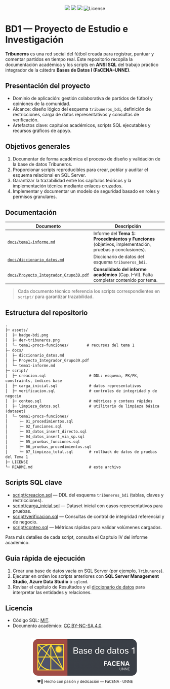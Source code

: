 <div align="center">

  <!-- Badges -->
  <p>
    <img src="https://img.shields.io/badge/Cátedra-Bases%20de%20Datos%20I-008CFF?style=for-the-badge&labelColor=0a0a0a"/>
    <img src="https://img.shields.io/badge/Entrega-Fase%201-008CFF?style=for-the-badge&labelColor=0a0a0a"/>
    <img src="https://img.shields.io/badge/Motor- SQL%20Server-008CFF?style=for-the-badge&labelColor=0a0a0a"/>
    <img src="https://img.shields.io/github/license/tobiager/BD1-proyecto?style=for-the-badge&labelColor=0a0a0a&color=008CFF" alt="License"/>
  </p>

</div>

# BD1 — Proyecto de Estudio e Investigación

**Tribuneros** es una red social del fútbol creada para registrar, puntuar y comentar partidos en tiempo real. Este repositorio recopila la documentación académica y los scripts en **ANSI SQL** del trabajo práctico integrador de la cátedra **Bases de Datos I (FaCENA–UNNE)**.
 
## Presentación del proyecto
- Dominio de aplicación: gestión colaborativa de partidos de fútbol y opiniones de la comunidad.
- Alcance: diseño lógico del esquema `tribuneros_bdi`, definición de restricciones, carga de datos representativos y consultas de verificación.
- Artefactos clave: capítulos académicos, scripts SQL ejecutables y recursos gráficos de apoyo.

## Objetivos generales
1. Documentar de forma académica el proceso de diseño y validación de la base de datos Tribuneros.
2. Proporcionar scripts reproducibles para crear, poblar y auditar el esquema relacional en SQL Server.
3. Garantizar la trazabilidad entre los capítulos teóricos y la implementación técnica mediante enlaces cruzados.
4. Implementar y documentar un modelo de seguridad basado en roles y permisos granulares.

## Documentación
| Documento | Descripción |
|---|---|
| [`docs/tema1-informe.md`](./docs/tema1-informe.md) | Informe del **Tema 1: Procedimientos y Funciones** (objetivos, implementación, pruebas y conclusiones). |
| [`docs/diccionario_datos.md`](./docs/diccionario_datos.md) | Diccionario de datos del esquema `tribuneros_bdi`. |
| [`docs/Proyecto_Integrador_Grupo39.pdf`](./docs/Proyecto_Integrador_Grupo39.pdf) | **Consolidado del informe académico** (Cap. I–VI). Falta completar contenido por tema. |

> Cada documento técnico referencia los scripts correspondientes en `script/` para garantizar trazabilidad.


## Estructura del repositorio
```text
.
├─ assets/
│  ├─ badge-bdi.png
│  ├─ der-tribuneros.png
│  └─ tema1-procs-funciones/        # recursos del tema 1
├─ docs/
│  ├─ diccionario_datos.md
│  ├─ Proyecto_Integrador_Grupo39.pdf
│  └─ tema1-informe.md
├─ script/
│  ├─ creacion.sql                   # DDL: esquema, PK/FK, constraints, índices base
│  ├─ carga_inicial.sql              # datos representativos
│  ├─ verificacion.sql               # controles de integridad y de negocio
│  ├─ conteo.sql                     # métricas y conteos rápidos
│  ├─ limpieza_datos.sql             # utilitario de limpieza básica (dataset)
│  └─ tema1-procs-funciones/
│     ├─ 01_procedimientos.sql
│     ├─ 02_funciones.sql
│     ├─ 03_datos_insert_directo.sql
│     ├─ 04_datos_insert_via_sp.sql
│     ├─ 05_pruebas_funciones.sql
│     ├─ 06_pruebas_procedimientos.sql
│     └─ 07_limpieza_total.sql       # rollback de datos de pruebas del Tema 1
├─ LICENSE
└─ README.md                         # este archivo
```

## Scripts SQL clave
- [script/creacion.sql](script/creacion.sql) — DDL del esquema `tribuneros_bdi` (tablas, claves y restricciones).
- [script/carga_inicial.sql](script/carga_inicial.sql) — Dataset inicial con casos representativos para pruebas.
- [script/verificacion.sql](script/verificacion.sql) — Consultas de control de integridad referencial y de negocio.
- [script/conteo.sql](script/conteo.sql) — Métricas rápidas para validar volúmenes cargados.

Para más detalles de cada script, consulta el Capítulo IV del informe académico.

## Guía rápida de ejecución
1. Crear una base de datos vacía en SQL Server (por ejemplo, `Tribuneros`).
2. Ejecutar en orden los scripts anteriores con **SQL Server Management Studio**, **Azure Data Studio** o `sqlcmd`.
3. Revisar el capítulo de Resultados y el [diccionario de datos](docs/diccionario_datos.md) para interpretar las entidades y relaciones.

## Licencia
- Código SQL: [MIT](LICENSE).
- Documento académico: [CC BY-NC-SA 4.0](https://creativecommons.org/licenses/by-nc-sa/4.0/).

<div align="center">
  <br/>
  <img src="./assets/badge-bdi.png" alt="BDI Badge" height="120"/><br/>
  <sub>❤️🐔 Hecho con pasión y dedicación — FaCENA · UNNE</sub>
</div>
